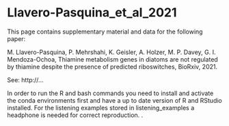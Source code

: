 # Llavero-Pasquina_et_al_2021
This page contains supplementary material and data for the following paper:

M. Llavero-Pasquina, P. Mehrshahi,  K. Geisler, A. Holzer, M. P. Davey, G. I. Mendoza-Ochoa, Thiamine metabolism genes in diatoms are not regulated by thiamine despite the presence of predicted riboswitches, BioRxiv, 2021.

See: http://...

In order to run the R and bash commands you need to install and activate the conda environments first and have a up to date version of R and RStudio installed. For the listening examples stored in listening_examples a headphone is needed for correct reproduction. .
